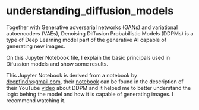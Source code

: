 # understanding_diffusion_models

Together with Generative adversarial networks (GANs) and variational autoencoders (VAEs), Denoising Diffusion Probabilistic Models (DDPMs) is a type of Deep Learning model part of the generative AI capable of generating new images. 

On this Jupyter Notebook file, I explain the basic principals used in Difussion models and show some results.

This Jupyter Notebook is derived from a notebook by deepfindr@gmail.com, their [notebook](https://www.youtube.com/redirect?event=video_description&redir_token=QUFFLUhqbHZUU3UycnAyTmgwWks2QWVKZjROYjNfellaQXxBQ3Jtc0ttaEJkYXhIZGlqdlFEcEZIYmZxYTVqRTlVZ2ZyQldfM3ZTX2tBYzRyUXRwZUs2Y2pLTW15TlpTekZUYmdvd200eGprNk1oTkRMWlNrbGRDV1FLNklwNkxiOXJ0QU5iaFdsUFVaMm1LNlJ0US1EQmJvYw&q=https%3A%2F%2Fcolab.research.google.com%2Fdrive%2F1sjy9odlSSy0RBVgMTgP7s99NXsqglsUL%3Fusp%3Dsharing&v=a4Yfz2FxXiY) can be found in the description of their YouTube [video](https://youtu.be/a4Yfz2FxXiY?si=sRHWekx6D0esnGZJ) about DDPM and it helped me to better understand the logic behing the model and how it is capable of generating images. I recommend watching it.